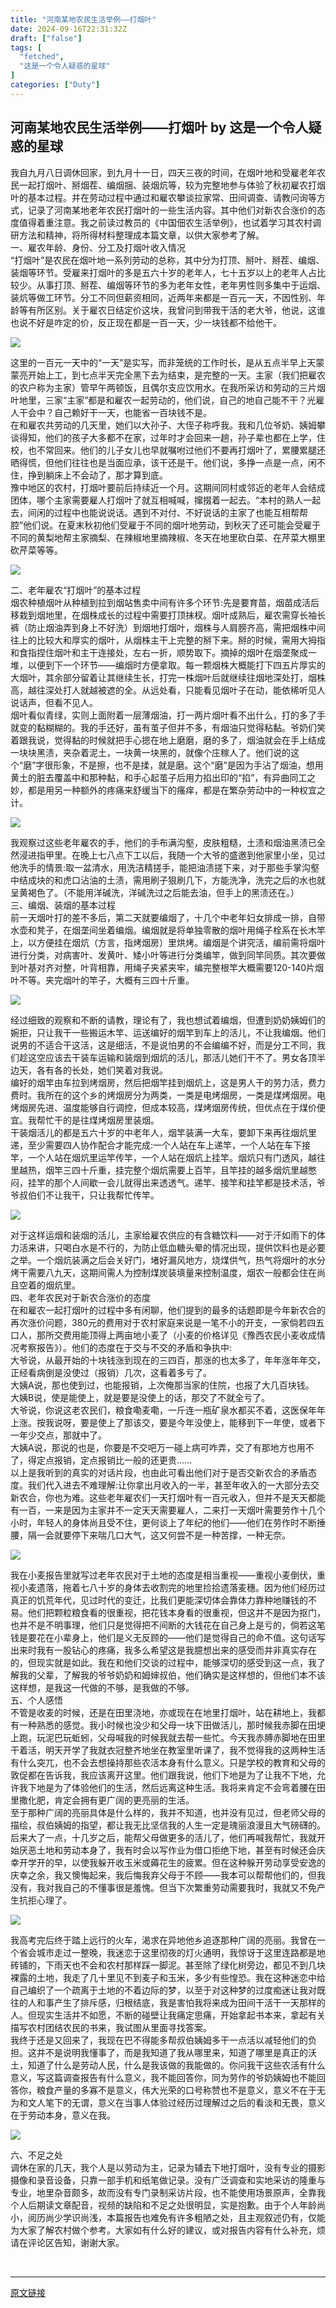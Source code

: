 ```yaml
---
title: "河南某地农民生活举例——打烟叶"
date: 2024-09-16T22:31:32Z
draft: ["false"]
tags: [
  "fetched",
  "这是一个令人疑惑的星球"
]
categories: ["Duty"]
---
```

河南某地农民生活举例——打烟叶 by 这是一个令人疑惑的星球
------
<div><section><span>我自九月八日调休回家，到九月十一日，四天三夜的时间，在烟叶地和受雇老年农民一起打烟叶、掰烟茬、编烟捆、装烟炕等，较为完整地参与体验了秋初雇农打烟叶的基本过程。并在劳动过程中通过和雇农攀谈拉家常、田间调查、请教问询等方式，记录了河南某地老年农民打烟叶的一些生活内容。其中他们对新农合涨价的态度值得着重注意。我之前读过教员的《中国佃农生活举例》，也试着学习其农村调研方法和精神，将所得材料整理成本篇文章，以供大家参考了解。<br></span></section><section><span>一、雇农年龄、身份、分工及打烟叶收入情况</span></section><section><span>“打烟叶”是农民在烟叶地一系列劳动的总称，其中分为打顶、掰叶、掰茬、编烟、装烟等环节。受雇来打烟叶的多是五六十岁的老年人，七十五岁以上的老年人占比较少。从事打顶、掰茬、编烟等环节的多为老年女性，老年男性则多集中于运烟、装炕等做工环节。分工不同但薪资相同，近两年来都是一百元一天，不因性别、年龄等有所区别。关于雇农日结定价这块，我曾问到带我干活的老大爷，他说，这谁也说不好是咋定的价，反正现在都是一百一天，少一块钱都不给他干。</span></section><p><img data-cropselx1="0" data-cropselx2="578" data-cropsely1="0" data-cropsely2="314" data-imgfileid="100002302" data-ratio="0.5333333333333333" data-s="300,640" data-src="https://mmbiz.qpic.cn/mmbiz_jpg/UF0iaTnc0u75hkzI9jk1mchibzVvQj15RnC1uApJb76oR9IzTtB87dP8CaFxD6ATY4NNRvJEXgIP2KOyGoE8PvpA/640?wx_fmt=jpeg&amp;from=appmsg" data-type="jpeg" data-w="1080" src="https://mmbiz.qpic.cn/mmbiz_jpg/UF0iaTnc0u75hkzI9jk1mchibzVvQj15RnC1uApJb76oR9IzTtB87dP8CaFxD6ATY4NNRvJEXgIP2KOyGoE8PvpA/640?wx_fmt=jpeg&amp;from=appmsg"></p><section><span></span></section><section><span>这里的一百元一天中的“一天”是实写，而非笼统的工作时长，是从五点半早上天蒙蒙亮开始上工，到七点半天完全黑下去为结束，是完整的一天。主家（我们把雇农的农户称为主家）管早午两顿饭，且偶尔支应饮用水。在我所采访和劳动的三片烟叶地里，三家“主家”都是和雇农一起劳动的，他们说，自己的地自己能不干？光雇人干会中？自己赖好干一天，也能省一百块钱不是。</span></section><section><span>在和雇农共劳动的几天里，她们以大孙子、大侄子称呼我。我和几位爷奶、姨姆攀谈得知，他们的孩子大多都不在家，过年时才会回来一趟，孙子辈也都在上学，住校，也不常回来。他们的儿子女儿也早就嘱咐过他们不要再打烟叶了，累腰累腿还晒得慌，但他们往往也是当面应承，该干还是干。他们说，多挣一点是一点，闲不住，挣到躺床上不会动了，那才算到底。</span></section><section><span>豫中地区的农村，打烟叶要前后持续近一个月。这期间同村或邻近的老年人会结成团体，哪个主家需要雇人打烟叶了就互相喊喊，撺掇着一起去。“本村的熟人一起去，间闲的过程中也能说说话。遇到不对付、不好说话的主家了也能互相帮帮腔”他们说。在夏末秋初他们受雇于不同的烟叶地劳动，到秋天了还可能会受雇于不同的黄梨地帮主家摘梨、在辣椒地里摘辣椒、冬天在地里砍白菜、在芹菜大棚里砍芹菜等等。</span></section><p><img data-imgfileid="100002304" data-ratio="0.5416666666666666" data-s="300,640" data-src="https://mmbiz.qpic.cn/mmbiz_jpg/UF0iaTnc0u75hkzI9jk1mchibzVvQj15RnJcgx59INZv7ia4LjD5D0ChYhdIH4aoxO6LAGvE81oJMHIyEu5hZGDQA/640?wx_fmt=jpeg&amp;from=appmsg" data-type="jpeg" data-w="1080" src="https://mmbiz.qpic.cn/mmbiz_jpg/UF0iaTnc0u75hkzI9jk1mchibzVvQj15RnJcgx59INZv7ia4LjD5D0ChYhdIH4aoxO6LAGvE81oJMHIyEu5hZGDQA/640?wx_fmt=jpeg&amp;from=appmsg"></p><section><span></span></section><section><span>二、老年雇农“打烟叶”的基本过程</span></section><section><span>烟农种植烟叶从种植到拉到烟站售卖中间有许多个环节:先是要育苗，烟苗成活后移栽到烟地里，在烟株成长的过程中需要打顶抹杈。烟叶成熟后，雇农需穿长袖长裤（防止烟油弄到身上不好洗）到烟地打烟叶，烟株与人肩膀齐高，需把烟株中间往上的比较大和厚实的烟叶，从烟株主干上完整的掰下来。掰的时候，需用大拇指和食指捏住烟叶和主干连接处，左右一折，顺势取下。摘掉的烟叶在烟垄聚成一堆，以便到下一个环节——编烟时方便拿取。每一颗烟株大概能打下四五片厚实的大烟叶，其余部分留着让其继续生长，打完一株烟叶后就继续往烟地深处打，烟株高，越往深处打人就越被遮的全。从远处看，只能看见烟叶子在动，能依稀听见人说话声，但看不见人。</span></section><section><span>烟叶看似青绿，实则上面附着一层薄烟油，打一两片烟叶看不出什么，打的多了手就变的黏糊糊的。我的手还好，虽有茧子但并不多，有烟油只觉得粘黏。爷奶们笑着跟我说，觉得黏的时候就把手心摁在地上磨磨，磨的多了，烟油就会在手上结成一块块黑渍，夹杂着泥土，一块黄一块黑的，就像个庄稼人了。他们说的这个“磨”字很形象，不是擦，也不是揉，就是磨。这个“磨”是因为手沾了烟油，想用黄土的脏去覆盖中和那种黏，和手心起茧子后用力掐出印的“掐”，有异曲同工之妙，都是用另一种额外的疼痛来舒缓当下的瘙痒，都是在繁杂劳动中的一种权宜之计。</span></section><p><img data-imgfileid="100002301" data-ratio="0.5459610027855153" data-s="300,640" data-src="https://mmbiz.qpic.cn/mmbiz_jpg/UF0iaTnc0u75hkzI9jk1mchibzVvQj15RnyiaichJjy8rNV8SWPicloEWyvq90zlvt6KnhbsF2ibvIvKUMNSCnnSF1eg/640?wx_fmt=jpeg&amp;from=appmsg" data-type="jpeg" data-w="1077" src="https://mmbiz.qpic.cn/mmbiz_jpg/UF0iaTnc0u75hkzI9jk1mchibzVvQj15RnyiaichJjy8rNV8SWPicloEWyvq90zlvt6KnhbsF2ibvIvKUMNSCnnSF1eg/640?wx_fmt=jpeg&amp;from=appmsg"></p><section><span></span></section><section><span>我观察过这些老年雇农的手，他们的手布满沟壑，皮肤粗糙，土渍和烟油黑渍已全然浸进指甲里。在晚上七八点下工以后，我随一个大爷的盛邀到他家里小坐，见过他洗手的情景:取一盆清水，用洗洁精搓手，能把油渍搓下来，对于那些手掌沟壑中结成块的和虎口沾油的土渍，需用刷子狠刷几下，方能洗净，洗完之后的水也就呈黄褐色了。（不能用洋碱洗，洋碱洗过之后能去油，但手上的黑渍还在。）</span></section><section><span>三、编烟、装烟的基本过程</span></section><section><span>前一天烟叶打的差不多后，第二天就要编烟了，十几个中老年妇女排成一排，自带水壶和凳子，在烟垄间坐着编烟。编烟就是将单独零散的烟叶用绳子栓系在长木竿上，以方便挂在烟炕（方言，指烤烟房）里烘烤。编烟是个讲究活，编前需将烟叶进行分类，对病害叶、发黄叶、矮小叶等进行分类编竿，做到同竿同质。其次要做到叶基对齐对整，叶背相靠，用绳子夹紧夹牢，编完整根竿大概需要120-140片烟叶不等。夹完烟叶的竿子，大概有三四十斤重。</span></section><p><img data-imgfileid="100002305" data-ratio="0.537962962962963" data-s="300,640" data-src="https://mmbiz.qpic.cn/mmbiz_jpg/UF0iaTnc0u75hkzI9jk1mchibzVvQj15RnGwder6RO7QoEibdY2M1iawvvhysgPZ2EDV4Y8C61XX2L5b2YiatubWYhw/640?wx_fmt=jpeg&amp;from=appmsg" data-type="jpeg" data-w="1080" src="https://mmbiz.qpic.cn/mmbiz_jpg/UF0iaTnc0u75hkzI9jk1mchibzVvQj15RnGwder6RO7QoEibdY2M1iawvvhysgPZ2EDV4Y8C61XX2L5b2YiatubWYhw/640?wx_fmt=jpeg&amp;from=appmsg"></p><section><span></span></section><section><span>经过细致的观察和不断的请教，理论有了，我也想试着编烟，但遭到奶奶姨姆们的婉拒，只让我干一些搬运木竿、运送编好的烟竿到车上的活儿，不让我编烟。他们说男的不适合干这活，这是细活，不是说怕男的不会编编不好，而是分工不同，我们趁这空应该去干装车运输和装烟到烟炕的活儿，那活儿她们干不了。男女各顶半边天，各有各的长处，她们笑着对我说。</span></section><section><span>编好的烟竿由车拉到烤烟房，然后把烟竿挂到烟炕上，这是男人干的劳力活，费力费时。我所在的这个乡的烤烟房分为两类，一类是电烤烟房，一类是煤烤烟房。电烤烟房先进、温度能够自行调控，但成本较高，煤烤烟房传统，但优点在于煤价便宜。我帮忙干的是往煤烤烟房里装烟。</span></section><section><span>干装烟活儿的都是五六十岁的中老年人，烟竿装满一大车，要卸下来再往烟炕里递，至少需要四人协作配合才能完成:一个人站在车上递竿，一个人站在车下接竿，一个人站在烟炕里运竿传竿，一个人站在烟炕上挂竿。烟炕只有门透风，越往里越热，烟竿三四十斤重，挂完整个烟炕需要上百竿，且竿挂的越多烟炕里越憋闷，挂竿的那个人间歇一会儿就得出来透透气。递竿、接竿和挂竿都是技术活，爷爷叔伯们不让我干，只让我帮忙传竿。</span></section><p><img data-imgfileid="100002306" data-ratio="0.5296296296296297" data-s="300,640" data-src="https://mmbiz.qpic.cn/mmbiz_jpg/UF0iaTnc0u75hkzI9jk1mchibzVvQj15RnYqCBvicyTicU6RydvAfibGy5ylBTe6sib43swau9BW5fUeiaSiaHNxSiaUsOQ/640?wx_fmt=jpeg&amp;from=appmsg" data-type="jpeg" data-w="1080" src="https://mmbiz.qpic.cn/mmbiz_jpg/UF0iaTnc0u75hkzI9jk1mchibzVvQj15RnYqCBvicyTicU6RydvAfibGy5ylBTe6sib43swau9BW5fUeiaSiaHNxSiaUsOQ/640?wx_fmt=jpeg&amp;from=appmsg"></p><section><span></span></section><section><span>对于这样运烟和装烟的活儿，主家给雇农供应的有含糖饮料——对于汗如雨下的体力活来讲，只喝白水是不行的，为防止低血糖头晕的情况出现，提供饮料也是必要之举。一个烟炕装满之后会关好门，堵好漏风地方，烧煤供气，热气将烟叶的水分烤干需要八九天，这期间需人为控制煤炭装填量来控制温度，烟农一般都会住在尚且空着的烟炕里。</span></section><section><span>四、老年农民对于新农合涨价的态度</span></section><section><span>在和雇农一起打烟叶的过程中多有闲聊，他们提到的最多的话题即是今年新农合的再次涨价问题，380元的费用对于农村家庭来说是一笔不小的开支，一家倘若四五口人，那所交费用能顶得上两亩地小麦了（小麦的价格详见《豫西农民小麦收成情况考察报告》）。他们的态度在于交与不交的矛盾和争执中:</span></section><section><span>大爷说，从最开始的十块钱涨到现在的三四百，那涨的也太多了，年年涨年年交，正经看病倒是没使过（报销）几次，这看着多亏了。</span></section><section><span>大姨A说，那也使到过，也能报销，上次俺那当家的住院，也报了大几百块钱。</span></section><section><span>大姨B说，使是能使上，就是要是没使上的话，那交了不就全亏了。</span></section><section><span>大爷说，你说这老农民们，粮食嘞麦嘞，一斤连一瓶矿泉水都买不着，这医保年年上涨。按我说呀，要是使上了那该交，要是今年没使上，能移到下一年使，或者下一年少交点，那就中了。</span></section><section><span>大姨A说，那说的也是，你要是不交吧万一碰上病可咋弄，交了有那地方也用不了，得定点报销，定点报销比一般的还更贵......</span></section><section><span>以上是我听到的真实的对话片段，也由此可看出他们对于是否交新农合的矛盾态度。我们代入进去不难理解:让你拿出月收入的一半，甚至年收入的一大部分去交新农合，你也为难。这些老年雇农们一天打烟叶有一百元收入，但并不是天天都能有一百，一来是因为主家并不一定天天需要雇人，二来打一天烟叶需要劳作十几个小时，年轻人的身体尚且受不住，更何谈上了年纪的他们——他们在劳作时不断捶腰，隔一会就要停下来喘几口大气，这又何尝不是一种苦撑，一种无奈。</span></section><p><img data-imgfileid="100002307" data-ratio="0.5435185185185185" data-s="300,640" data-src="https://mmbiz.qpic.cn/mmbiz_jpg/UF0iaTnc0u75hkzI9jk1mchibzVvQj15RnAIVicp8U14QQhFg1MfPa25M1YBUcQVnZRpB5cO1t87SsuzQib03q12Wg/640?wx_fmt=jpeg&amp;from=appmsg" data-type="jpeg" data-w="1080" src="https://mmbiz.qpic.cn/mmbiz_jpg/UF0iaTnc0u75hkzI9jk1mchibzVvQj15RnAIVicp8U14QQhFg1MfPa25M1YBUcQVnZRpB5cO1t87SsuzQib03q12Wg/640?wx_fmt=jpeg&amp;from=appmsg"></p><section><span></span></section><section><span>我在小麦报告里就写过老年农民对于土地的态度是相当重视——重视小麦倒伏，重视小麦遗落，拖着七八十岁的身体去收割完的地里捡拾遗落麦穗。因为他们经历过真正的饥荒年代，见过时代的变迁，比我们更能深切体会靠体力靠种地赚钱的不易。他们把颗粒粮食看的很重视，把花钱本身看的很重视，但这并不是因为抠门，也并不是不明事理，他们只是觉得把不间断的大钱花在自己身上是亏的，倘若这笔钱是要花在小辈身上，他们是义无反顾的——他们是觉得自己的命不值。这句话写出来时我有一股钻心的疼痛，我多么希望这是我臆想出来的感受而并非真实存在的，但现实就是如此。我在和他们交谈的过程中，能够深切的感受到这一点，我了解我的父辈，了解我的爷爷奶奶和姆婶叔伯，他们确实是这样想的，但他们本不该这样想，是我这一代做的不够，是我做的不够。</span></section><section><span>五、个人感悟</span></section><section><span>不管是收麦的时候，还是在田里浇地，亦或现在在地里打烟叶，站在耕地上，我都有一种熟悉的感觉。我小时候也没少和父母一块下田做活儿，那时候我赤脚在田埂上跑，玩泥巴玩蚯蚓，父母喊我的时候我就去帮一些忙。今天我赤膊赤脚地在田里干着活，明天开学了我就衣冠整齐地坐在教室里听课了，我不觉得我的这两种生活有什么突兀，也不会去想操持那些农活本身有什么意义。只是学校的教育和父母的敦促都在告诉我，我应该离开这里。他们跟我说，他们下地是为了让我不下地，允许我下地是为了体验他们的生活，然后远离这种生活。我将来肯定不会弯着腰在田里撒化肥，肯定会拥有更广阔的更亮丽的生活。</span></section><section><span>至于那种广阔的亮丽具体是什么样的，我并不知道，也并没有见过，但老师父母的描绘，叔伯姨姆的指望，都让我无比坚信我的人生一定是瑰丽浪漫且大气磅礴的。后来大了一点，十几岁之后，能帮父母做更多的活儿了，他们再喊我帮忙，我就开始厌恶土地和劳动本身了，我有时会以写作业为借口拒绝下地，甚至有时候还会庆幸开学开的早，以使我躲开收玉米或薅花生的疲累。但在这种躲开劳动享受安逸的庆幸之余，我又懊悔起来，我后悔我弃父母于不顾——我本可以帮帮他们的，但我没有，我对我自己的不懂事很是羞愧。但当下次繁重劳动需要我时，我就又不免产生抗拒心理了。</span></section><p><img data-imgfileid="100002308" data-ratio="0.5453703703703704" data-s="300,640" data-src="https://mmbiz.qpic.cn/mmbiz_jpg/UF0iaTnc0u75hkzI9jk1mchibzVvQj15RnibSo6tClAEvST5udDfycp3y1uebsyCZI05baZw4B5wb1c7jAfshYLJg/640?wx_fmt=jpeg&amp;from=appmsg" data-type="jpeg" data-w="1080" src="https://mmbiz.qpic.cn/mmbiz_jpg/UF0iaTnc0u75hkzI9jk1mchibzVvQj15RnibSo6tClAEvST5udDfycp3y1uebsyCZI05baZw4B5wb1c7jAfshYLJg/640?wx_fmt=jpeg&amp;from=appmsg"></p><section><span></span></section><section><span>我高考完后终于踏上远行的火车，渴求在异地他乡追逐那种广阔的亮丽。我曾在一个省会城市走过一整晚，我迷恋于这里彻夜的灯火通明，我惊讶于这里连路都是地砖铺的，下雨天也不会和农村那样踩一脚泥。甚至除了绿化树旁边，都见不到几块裸露的土地，我走了几十里见不到麦子和玉米，多少有些惶恐。我在这种迷恋中给自己编织了一个疏离于土地的不着边际的梦，以至于对这种梦的过度痴迷让我对既往的人和事产生了排斥感，归根结底，我是害怕我将来成为田间干活干一天那样的人。但现实生活并不如愿，不断的碰壁让我痛定思痛，开始拿起书本来，拿起有关描写农村团结农民的书来，我试图从里面寻找答案。</span></section><section><span>我终于还是又回来了，我现在巴不得能多帮叔伯姨姆多干一点活以减轻他们的负担。这并不是说明我懂事了，而是我知道了我从哪里来，知道了哪里是真正的沃土，知道了什么是劳动人民，什么是我该做的我能做的。你问我干这些农活有什么意义，写这篇调查报告有什么意义，我不能回答你，同为劳作的爷奶姨姆也不能回答你，粮食产量的多寡不是意义，伟大光荣的口号称赞也不是意义，意义不在于无为和文人笔下的无谓，意义在当事人体验过经历过理解过之后的看淡和无畏，意义在于劳动本身，意义在我。</span></section><p><img data-imgfileid="100002309" data-ratio="0.5453703703703704" data-s="300,640" data-src="https://mmbiz.qpic.cn/mmbiz_jpg/UF0iaTnc0u75hkzI9jk1mchibzVvQj15RnwPIucfdgWaPicpq9iaje5L6ic03926ibKBmrFyeeMeicz5hS7KciaLAAv6KQ/640?wx_fmt=jpeg&amp;from=appmsg" data-type="jpeg" data-w="1080" src="https://mmbiz.qpic.cn/mmbiz_jpg/UF0iaTnc0u75hkzI9jk1mchibzVvQj15RnwPIucfdgWaPicpq9iaje5L6ic03926ibKBmrFyeeMeicz5hS7KciaLAAv6KQ/640?wx_fmt=jpeg&amp;from=appmsg"></p><section><span></span></section><section><span>六、不足之处</span></section><section><span>调休在家的几天，我个人是以劳动为主，记录为辅去下地打烟叶，没有专业的摄影摄像和录音设备，只靠一部手机和纸笔做记录。没有广泛调查和实地采访的隆重与专业，地里杂音颇多，故而没有专门录制采访片段，也不能使用场景原声，全靠我个人后期读文章配音，视频的缺陷和不足之处很明显，实是抱歉。由于个人年龄尚小，阅历尚少学识尚浅，本篇报告也难免有许多粗陋之处，且主观叙述仍有，仅能为大家了解农村做个参考。大家如有什么好的建议，或对报告内容有什么补充，烦请在评论区告知，谢谢大家。</span></section><p><br></p><p><mp-style-type data-value="3"></mp-style-type></p></div>  
<hr>
<a href="https://mp.weixin.qq.com/s/ii9XjnGhfXqF8wvfssNkRw",target="_blank" rel="noopener noreferrer">原文链接</a>
